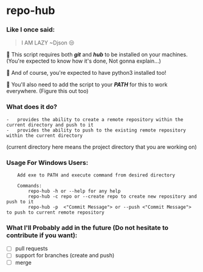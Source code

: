 # repo-hub

### Like I once said:

> I AM LAZY ~Djson 😒

🤡 This script requires both **_git_** and **_hub_** to be installed on your machines.
(You're expected to know how it's done, Not gonna explain...)

🤡 And of course, you're expected to have python3 installed too!

🤡 You'll also need to add the script to your **_PATH_** for this to work everywhere.
(Figure this out too)

### What does it do?
    -   provides the ability to create a remote repository within the current directory and push to it
    -   provides the ability to push to the existing remote repository within the current directory
(current directory here means the project directory that you are working on)

### Usage For Windows Users:
~~~
    Add exe to PATH and execute command from desired directory
    
    Commands:
        repo-hub -h or --help for any help
        repo-hub -c repo or --create repo to create new repository and push to it
        repo-hub -p  <"Commit Message"> or --push <"Commit Message"> to push to current remote repository
~~~

### What I'll Probably add in the future (Do not hesitate to contribute if you want):
- [ ] pull requests
- [ ] support for branches (create and push)
- [ ] merge
